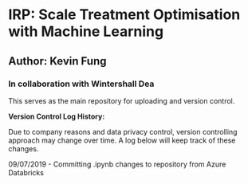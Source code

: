 # IRP: Scale Treatment Optimisation with Machine Learning
## Author: Kevin Fung


### In collaboration with Wintershall Dea

This serves as the main repository for uploading and version control.



**Version Control Log History:**

Due to company reasons and data privacy control, version controlling approach may change over time. 
A log below will keep track of these changes.

09/07/2019 - Committing .ipynb changes to repository from Azure Databricks
